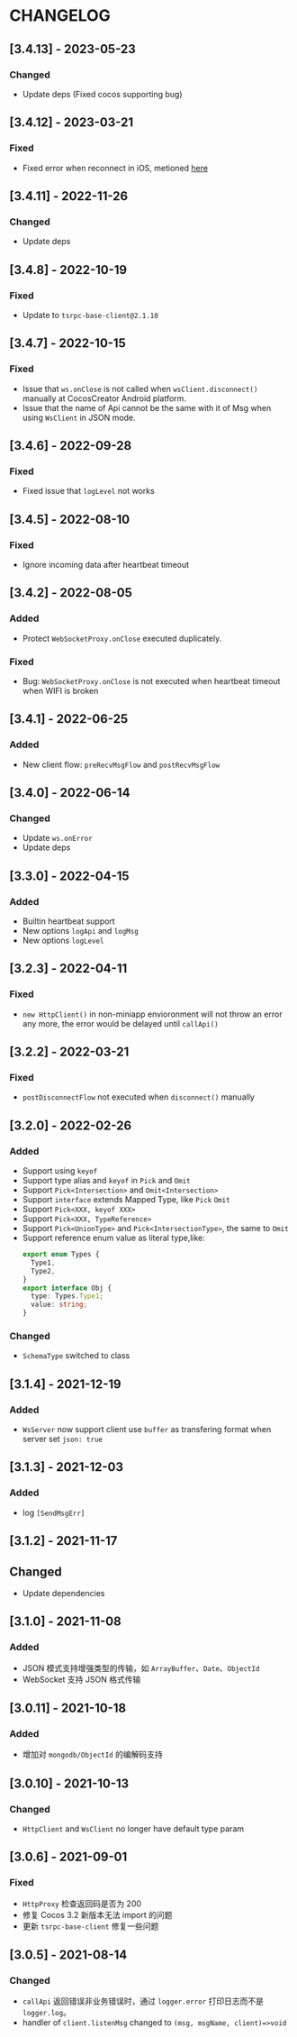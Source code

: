 # CHANGELOG

## [3.4.13] - 2023-05-23
### Changed
- Update deps (Fixed cocos supporting bug)

## [3.4.12] - 2023-03-21

### Fixed

- Fixed error when reconnect in iOS, metioned [here](https://developers.weixin.qq.com/community/develop/doc/000400144bc200c468984764851c00)

## [3.4.11] - 2022-11-26

### Changed

- Update deps

## [3.4.8] - 2022-10-19

### Fixed

- Update to `tsrpc-base-client@2.1.10`

## [3.4.7] - 2022-10-15

### Fixed

- Issue that `ws.onClose` is not called when `wsClient.disconnect()` manually at CocosCreator Android platform.
- Issue that the name of Api cannot be the same with it of Msg when using `WsClient` in JSON mode.

## [3.4.6] - 2022-09-28

### Fixed

- Fixed issue that `logLevel` not works

## [3.4.5] - 2022-08-10

### Fixed

- Ignore incoming data after heartbeat timeout

## [3.4.2] - 2022-08-05

### Added

- Protect `WebSocketProxy.onClose` executed duplicately.

### Fixed

- Bug: `WebSocketProxy.onClose` is not executed when heartbeat timeout when WIFI is broken

## [3.4.1] - 2022-06-25

### Added

- New client flow: `preRecvMsgFlow` and `postRecvMsgFlow`

## [3.4.0] - 2022-06-14

### Changed

- Update `ws.onError`
- Update deps

## [3.3.0] - 2022-04-15

### Added

- Builtin heartbeat support
- New options `logApi` and `logMsg`
- New options `logLevel`

## [3.2.3] - 2022-04-11

### Fixed

- `new HttpClient()` in non-miniapp envioronment will not throw an error any more, the error would be delayed until `callApi()`

## [3.2.2] - 2022-03-21

### Fixed

- `postDisconnectFlow` not executed when `disconnect()` manually

## [3.2.0] - 2022-02-26

### Added

- Support using `keyof`
- Support type alias and `keyof` in `Pick` and `Omit`
- Support `Pick<Intersection>` and `Omit<Intersection>`
- Support `interface` extends Mapped Type, like `Pick` `Omit`
- Support `Pick<XXX, keyof XXX>`
- Support `Pick<XXX, TypeReference>`
- Support `Pick<UnionType>` and `Pick<IntersectionType>`, the same to `Omit`
- Support reference enum value as literal type,like:
  ```ts
  export enum Types {
    Type1,
    Type2,
  }
  export interface Obj {
    type: Types.Type1;
    value: string;
  }
  ```

### Changed

- `SchemaType` switched to class

## [3.1.4] - 2021-12-19

### Added

- `WsServer` now support client use `buffer` as transfering format when server set `json: true`

## [3.1.3] - 2021-12-03

### Added

- log `[SendMsgErr]`

## [3.1.2] - 2021-11-17

## Changed

- Update dependencies

## [3.1.0] - 2021-11-08

### Added

- JSON 模式支持增强类型的传输，如 `ArrayBuffer`、`Date`、`ObjectId`
- WebSocket 支持 JSON 格式传输

## [3.0.11] - 2021-10-18

### Added

- 增加对 `mongodb/ObjectId` 的编解码支持

## [3.0.10] - 2021-10-13

### Changed

- `HttpClient` and `WsClient` no longer have default type param

## [3.0.6] - 2021-09-01

### Fixed

- `HttpProxy` 检查返回码是否为 200
- 修复 Cocos 3.2 新版本无法 import 的问题
- 更新 `tsrpc-base-client` 修复一些问题

## [3.0.5] - 2021-08-14

### Changed

- `callApi` 返回错误非业务错误时，通过 `logger.error` 打印日志而不是 `logger.log`。
- handler of `client.listenMsg` changed to `(msg, msgName, client)=>void`
